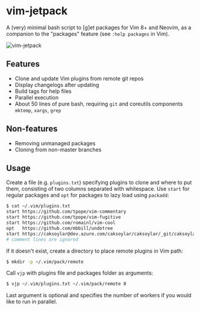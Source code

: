 # vim-jetpack
A (very) minimal bash script to [g]et packages for Vim 8+ and Neovim, as a companion to the "packages" feature (see `:help packages` in Vim).

![vim-jetpack](https://caksoylar.github.io/vjp/vjp.png)

## Features
* Clone and update Vim plugins from remote git repos
* Display changelogs after updating
* Build tags for help files
* Parallel execution
* About 50 lines of pure bash, requiring `git` and coreutils components `mktemp`, `xargs`, `grep`
  
## Non-features
* Removing unmanaged packages
* Cloning from non-master branches 

## Usage
Create a file (e.g. `plugins.txt`) specifying plugins to clone and where to put them, consisting of two columns separated with whitespace. Use `start` for regular packages and `opt` for packages to lazy load using `packadd`:
```bash
$ cat ~/.vim/plugins.txt
start https://github.com/tpope/vim-commentary
start https://github.com/tpope/vim-fugitive
start https://github.com/romainl/vim-cool
opt   https://github.com/mbbill/undotree
start https://caksoylar@dev.azure.com/caksoylar/caksoylar/_git/caksoylar
# comment lines are ignored
```

If it doesn't exist, create a directory to place remote plugins in Vim path:
```bash
$ mkdir -p ~/.vim/pack/remote
```

Call `vjp` with plugins file and packages folder as arguments:
```bash
$ vjp ~/.vim/plugins.txt ~/.vim/pack/remote 8
```
Last argument is optional and specifies the number of workers if you would like to run in parallel.
